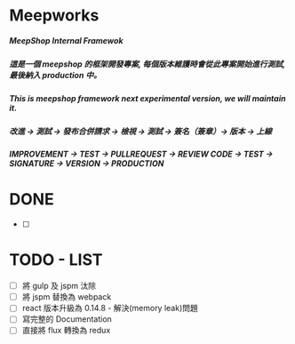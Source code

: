 Meepworks
===
##### MeepShop Internal Framewok

##### 這是一個 meepshop 的框架開發專案, 每個版本維護時會從此專案開始進行測試, 最後納入 production 中。
##### This is meepshop framework next experimental version, we will maintain it.

##### 改進 -> 測試 -> 發布合併請求 -> 檢視 -> 測試 -> 簽名（簽章）-> 版本 -> 上線
##### IMPROVEMENT -> TEST -> PULLREQUEST -> REVIEW CODE -> TEST -> SIGNATURE -> VERSION -> PRODUCTION

# DONE
- [ ]

# TODO - LIST
- [ ] 將 gulp 及 jspm 汰除
- [ ] 將 jspm 替換為 webpack
- [ ] react 版本升級為 0.14.8 - 解決(memory leak)問題
- [ ] 寫完整的 Documentation
- [ ] 直接將 flux 轉換為 redux
